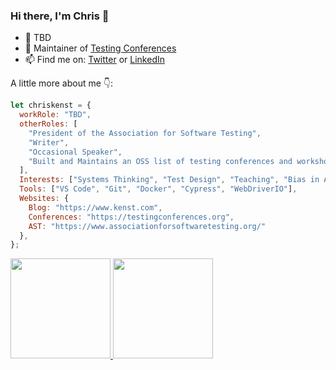 ### Hi there, I'm Chris 👋 

- 🤖 TBD
- 🔭 Maintainer of [Testing Conferences](http://github.com/testingconferences/testingconferences.github.io/)
- 📫 Find me on: [Twitter](https://twitter.com/ckenst) or [LinkedIn](https://www.linkedin.com/in/ckenst)

A little more about me 👇: 

```javascript
let chriskenst = {
  workRole: "TBD",
  otherRoles: [
    "President of the Association for Software Testing",
    "Writer",
    "Occasional Speaker",
    "Built and Maintains an OSS list of testing conferences and workshops",
  ],
  Interests: ["Systems Thinking", "Test Design", "Teaching", "Bias in AI"],
  Tools: ["VS Code", "Git", "Docker", "Cypress", "WebDriverIO"],
  Websites: {
    Blog: "https://www.kenst.com",
    Conferences: "https://testingconferences.org",
    AST: "https://www.associationforsoftwaretesting.org/"
  },
};
```

<a href="https://github.com/ckenst">
  <img height="160em" src="https://github-readme-stats.vercel.app/api?username=ckenst&count_private=true&show_icons=true">
  <img height="160em" src="https://github-readme-stats.vercel.app/api/top-langs/?username=ckenst&hide=postscript&layout=compact">
</a>
<!--
**ckenst/ckenst** is a ✨ _special_ ✨ repository because its `README.md` (this file) appears on your GitHub profile.

Here are some ideas to get you started:

- 🔭 I’m currently working on ...
- 🌱 I’m currently learning ...
- 👯 I’m looking to collaborate on ...
- 🤔 I’m looking for help with ...
 ...
- 😄 Pronouns: ...
- ⚡ Fun fact: ...
![img](https://pbs.twimg.com/profile_banners/214186679/1594165150/1500x500)
-->
